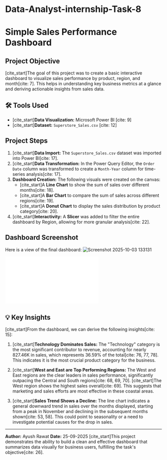 # Data-Analyst-internship-Task-8
# Simple Sales Performance Dashboard

##  Project Objective
[cite_start]The goal of this project was to create a basic interactive dashboard to visualize sales performance by product, region, and month[cite: 7]. This helps in understanding key business metrics at a glance and deriving actionable insights from sales data.

## 🛠️ Tools Used
* [cite_start]**Data Visualization:** Microsoft Power BI [cite: 9]
* [cite_start]**Dataset:** `Superstore_Sales.csv` [cite: 12]

##  Project Steps
1.  [cite_start]**Data Import:** The `Superstore_Sales.csv` dataset was imported into Power BI[cite: 17].
2.  [cite_start]**Data Transformation:** In the Power Query Editor, the `Order Date` column was transformed to create a `Month-Year` column for time-series analysis[cite: 17].
3.  **Dashboard Creation:** The following visuals were created on the canvas:
    * [cite_start]A **Line Chart** to show the sum of sales over different months[cite: 18].
    * [cite_start]A **Bar Chart** to compare the sum of sales across different regions[cite: 19].
    * [cite_start]A **Donut Chart** to display the sales distribution by product category[cite: 20].
4.  [cite_start]**Interactivity:** A **Slicer** was added to filter the entire dashboard by Region, allowing for more granular analysis[cite: 22].

##  Dashboard Screenshot
Here is a view of the final dashboard:
<img width="1086" height="722" alt="Screenshot 2025-10-03 133131" src="https://github.com/user-attachments/assets/41c4317c-f54e-43b6-922e-ee3aa034a3ad" />


![Sales Dashboard](./Task8pdf.pdf)

## 💡 Key Insights
[cite_start]From the dashboard, we can derive the following insights[cite: 15]:

1.  [cite_start]**Technology Dominates Sales:** The "Technology" category is the most significant contributor to revenue, accounting for nearly 827.46K in sales, which represents 36.59% of the total[cite: 76, 77, 78]. This indicates it is the most crucial product category for the business.

2.  [cite_start]**West and East are Top Performing Regions:** The West and East regions are the clear leaders in sales performance, significantly outpacing the Central and South regions[cite: 68, 69, 70]. [cite_start]The West region shows the highest sales overall[cite: 69]. This suggests that marketing and sales efforts are most effective in these coastal areas.

3.  [cite_start]**Sales Trend Shows a Decline:** The line chart indicates a general downward trend in sales over the months displayed, starting from a peak in November and declining in the subsequent months shown[cite: 53, 58]. This could point to seasonality or a need to investigate potential causes for the drop in sales.
---

**Author:** Ayush Rawat 
**Date:** 25-09-2025
[cite_start]This project demonstrates the ability to build a clean and effective dashboard that summarizes data visually for business users, fulfilling the task's objective[cite: 26].
```eof
